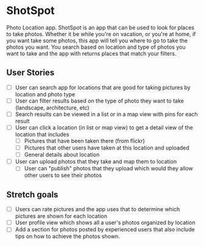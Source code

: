 # ShotSpot

Photo Location app.  ShotSpot is an app that can be used to look for places to take photos.  Whether it be while you're on vacation, or you're at home, if you want take some photos, this app will tell you where to go to take the photos you want.  You search based on location and type of photos you want to take and the app with returns places that match your filters.


## User Stories
* [ ] User can search app for locations that are good for taking pictures by location and photo type
* [ ] User can filter results based on the type of photo they want to take (landscape, architecture, etc)
* [ ] Search results can be viewed in a list or in a map view with pins for each result
* [ ] User can click a location (in list or map view) to get a detail view of the location that includes
  * [ ] Pictures that have been taken there (from flickr)
  * [ ] Pictures that other users have taken at this location and uploaded
  * [ ] General details about location 
* [ ] User can upload photos that they take and map them to location
  * [ ] User can "publish" photos that they upload which would they allow other users to see their photos

## Stretch goals
* [ ] Users can rate pictures and the app uses that to determine which pictures are shown for each location
* [ ] User profile view which shows all a user's photos organized by location
* [ ] Add a section for photos posted by experienced users that also include tips on how to achieve the photos shown.
